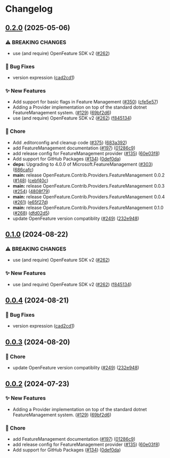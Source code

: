 # Changelog

## [0.2.0](https://github.com/allanpedroni/dotnet-sdk-contrib/compare/OpenFeature.Contrib.Providers.FeatureManagement-v0.1.0...OpenFeature.Contrib.Providers.FeatureManagement-v0.2.0) (2025-05-06)


### ⚠ BREAKING CHANGES

* use (and require) OpenFeature SDK v2 ([#262](https://github.com/allanpedroni/dotnet-sdk-contrib/issues/262))

### 🐛 Bug Fixes

* version expression ([cad2cd1](https://github.com/allanpedroni/dotnet-sdk-contrib/commit/cad2cd166d0c25753b37189f044c3a585cda0fad))


### ✨ New Features

* Add support for basic flags in Feature Management ([#350](https://github.com/allanpedroni/dotnet-sdk-contrib/issues/350)) ([cfe5e57](https://github.com/allanpedroni/dotnet-sdk-contrib/commit/cfe5e5739edc0e812d3efcc01b740ecaad88d8a3))
* Adding a Provider implementation on top of the standard dotnet FeatureManagement system. ([#129](https://github.com/allanpedroni/dotnet-sdk-contrib/issues/129)) ([69bf2d6](https://github.com/allanpedroni/dotnet-sdk-contrib/commit/69bf2d67606affa334792e5a9c70da9e4a28748e))
* use (and require) OpenFeature SDK v2 ([#262](https://github.com/allanpedroni/dotnet-sdk-contrib/issues/262)) ([f845134](https://github.com/allanpedroni/dotnet-sdk-contrib/commit/f84513438586457087ac47fd40629912f2ec473a))


### 🧹 Chore

* Add .editorconfig and cleanup code ([#375](https://github.com/allanpedroni/dotnet-sdk-contrib/issues/375)) ([683a392](https://github.com/allanpedroni/dotnet-sdk-contrib/commit/683a392604aca6c9a92b1f64fa30bc9e3e069b4f))
* add FeatureManagement documentation ([#197](https://github.com/allanpedroni/dotnet-sdk-contrib/issues/197)) ([01286c9](https://github.com/allanpedroni/dotnet-sdk-contrib/commit/01286c95228491707b2834fa2f2c4928c30800e4))
* add release config for FeatureManagement provider ([#135](https://github.com/allanpedroni/dotnet-sdk-contrib/issues/135)) ([60e03f8](https://github.com/allanpedroni/dotnet-sdk-contrib/commit/60e03f8417508e4d18c7943dabfe52634742f51f))
* Add support for GitHub Packages ([#134](https://github.com/allanpedroni/dotnet-sdk-contrib/issues/134)) ([0def0da](https://github.com/allanpedroni/dotnet-sdk-contrib/commit/0def0da173e2f327b7381eba043b6e99ae8f26fe))
* **deps:** Upgrading to 4.0.0 of Microsoft.FeatureManagement ([#303](https://github.com/allanpedroni/dotnet-sdk-contrib/issues/303)) ([686cafc](https://github.com/allanpedroni/dotnet-sdk-contrib/commit/686cafc2c3b240736b61d0e32eec65b8449396c7))
* **main:** release OpenFeature.Contrib.Providers.FeatureManagement 0.0.2 ([#148](https://github.com/allanpedroni/dotnet-sdk-contrib/issues/148)) ([cebf40c](https://github.com/allanpedroni/dotnet-sdk-contrib/commit/cebf40c75938eb6bb27a1fa9c660b6634ee0ad3d))
* **main:** release OpenFeature.Contrib.Providers.FeatureManagement 0.0.3 ([#254](https://github.com/allanpedroni/dotnet-sdk-contrib/issues/254)) ([4808f79](https://github.com/allanpedroni/dotnet-sdk-contrib/commit/4808f79162c2c787d668ea6cff23de99022940d2))
* **main:** release OpenFeature.Contrib.Providers.FeatureManagement 0.0.4 ([#261](https://github.com/allanpedroni/dotnet-sdk-contrib/issues/261)) ([e65f27d](https://github.com/allanpedroni/dotnet-sdk-contrib/commit/e65f27d9b1163b6fe494f85cd580ef73e775c160))
* **main:** release OpenFeature.Contrib.Providers.FeatureManagement 0.1.0 ([#268](https://github.com/allanpedroni/dotnet-sdk-contrib/issues/268)) ([dfd02d5](https://github.com/allanpedroni/dotnet-sdk-contrib/commit/dfd02d56dd2205ed64e0a85c78f5b56f6a80878d))
* update OpenFeature version compatiblity ([#249](https://github.com/allanpedroni/dotnet-sdk-contrib/issues/249)) ([232e948](https://github.com/allanpedroni/dotnet-sdk-contrib/commit/232e948a0916ca10612f85343e2eecebca107090))

## [0.1.0](https://github.com/open-feature/dotnet-sdk-contrib/compare/OpenFeature.Contrib.Providers.FeatureManagement-v0.0.4...OpenFeature.Contrib.Providers.FeatureManagement-v0.1.0) (2024-08-22)


### ⚠ BREAKING CHANGES

* use (and require) OpenFeature SDK v2 ([#262](https://github.com/open-feature/dotnet-sdk-contrib/issues/262))

### ✨ New Features

* use (and require) OpenFeature SDK v2 ([#262](https://github.com/open-feature/dotnet-sdk-contrib/issues/262)) ([f845134](https://github.com/open-feature/dotnet-sdk-contrib/commit/f84513438586457087ac47fd40629912f2ec473a))

## [0.0.4](https://github.com/open-feature/dotnet-sdk-contrib/compare/OpenFeature.Contrib.Providers.FeatureManagement-v0.0.3...OpenFeature.Contrib.Providers.FeatureManagement-v0.0.4) (2024-08-21)


### 🐛 Bug Fixes

* version expression ([cad2cd1](https://github.com/open-feature/dotnet-sdk-contrib/commit/cad2cd166d0c25753b37189f044c3a585cda0fad))

## [0.0.3](https://github.com/open-feature/dotnet-sdk-contrib/compare/OpenFeature.Contrib.Providers.FeatureManagement-v0.0.2...OpenFeature.Contrib.Providers.FeatureManagement-v0.0.3) (2024-08-20)


### 🧹 Chore

* update OpenFeature version compatiblity ([#249](https://github.com/open-feature/dotnet-sdk-contrib/issues/249)) ([232e948](https://github.com/open-feature/dotnet-sdk-contrib/commit/232e948a0916ca10612f85343e2eecebca107090))

## [0.0.2](https://github.com/open-feature/dotnet-sdk-contrib/compare/OpenFeature.Contrib.Providers.FeatureManagement-v0.0.1...OpenFeature.Contrib.Providers.FeatureManagement-v0.0.2) (2024-07-23)


### ✨ New Features

* Adding a Provider implementation on top of the standard dotnet FeatureManagement system. ([#129](https://github.com/open-feature/dotnet-sdk-contrib/issues/129)) ([69bf2d6](https://github.com/open-feature/dotnet-sdk-contrib/commit/69bf2d67606affa334792e5a9c70da9e4a28748e))


### 🧹 Chore

* add FeatureManagement documentation ([#197](https://github.com/open-feature/dotnet-sdk-contrib/issues/197)) ([01286c9](https://github.com/open-feature/dotnet-sdk-contrib/commit/01286c95228491707b2834fa2f2c4928c30800e4))
* add release config for FeatureManagement provider ([#135](https://github.com/open-feature/dotnet-sdk-contrib/issues/135)) ([60e03f8](https://github.com/open-feature/dotnet-sdk-contrib/commit/60e03f8417508e4d18c7943dabfe52634742f51f))
* Add support for GitHub Packages ([#134](https://github.com/open-feature/dotnet-sdk-contrib/issues/134)) ([0def0da](https://github.com/open-feature/dotnet-sdk-contrib/commit/0def0da173e2f327b7381eba043b6e99ae8f26fe))
